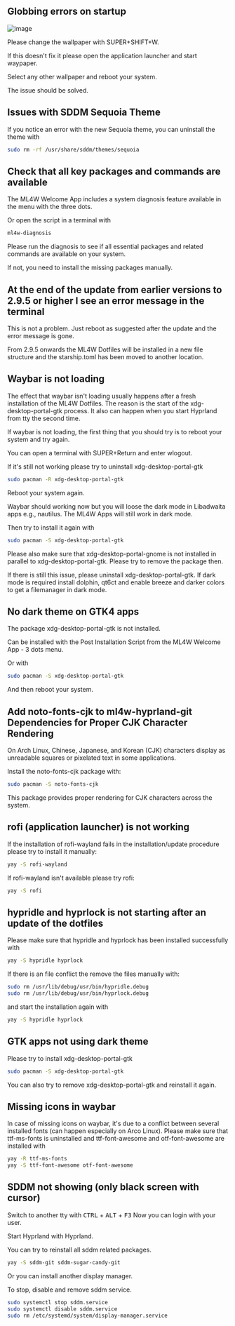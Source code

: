 ## Globbing errors on startup

![image](/troubleshoot.png)

Please change the wallpaper with SUPER+SHIFT+W.

If this doesn't fix it please open the application launcher and start waypaper. 

Select any other wallpaper and reboot your system.

The issue should be solved.

## Issues with SDDM Sequoia Theme

If you notice an error with the new Sequoia theme, you can uninstall the theme with

```sh
sudo rm -rf /usr/share/sddm/themes/sequoia
```

## Check that all key packages and commands are available

The ML4W Welcome App includes a system diagnosis feature available in the menu with the three dots.

Or open the script in a terminal with

```sh
ml4w-diagnosis
```

Please run the diagnosis to see if all essential packages and related commands are available on your system.

If not, you need to install the missing packages manually.

## At the end of the update from earlier versions to 2.9.5 or higher I see an error message in the terminal

This is not a problem. Just reboot as suggested after the update and the error message is gone. 

From 2.9.5 onwards the ML4W Dotfiles will be installed in a new file structure and the starship.toml has been moved to another location. 

## Waybar is not loading

The effect that waybar isn't loading usually happens after a fresh installation of the ML4W Dotfiles. The reason is the start of the xdg-desktop-portal-gtk process. It also can happen when you start Hyprland from tty the second time.

If waybar is not loading, the first thing that you should try is to reboot your system and try again. 

You can open a terminal with SUPER+Return and enter wlogout.

If it's still not working please try to uninstall xdg-desktop-portal-gtk

```sh
sudo pacman -R xdg-desktop-portal-gtk
```
Reboot your system again. 

Waybar should working now but you will loose the dark mode in Libadwaita apps e.g., nautilus. The ML4W Apps will still work in dark mode.

Then try to install it again with

```sh
sudo pacman -S xdg-desktop-portal-gtk
```

Please also make sure that xdg-desktop-portal-gnome is not installed in parallel to xdg-desktop-portal-gtk. Please try to remove the package then.

If there is still this issue, please uninstall xdg-desktop-portal-gtk. If dark mode is required install dolphin, qt6ct and enable breeze and darker colors to get a filemanager in dark mode.

## No dark theme on GTK4 apps

The package xdg-desktop-portal-gtk is not installed. 

Can be installed with the Post Installation Script from the ML4W Welcome App - 3 dots menu.

Or with

```sh
sudo pacman -S xdg-desktop-portal-gtk
```

And then reboot your system.

## Add noto-fonts-cjk to ml4w-hyprland-git Dependencies for Proper CJK Character Rendering

On Arch Linux, Chinese, Japanese, and Korean (CJK) characters display as unreadable squares or pixelated text in some applications.

Install the noto-fonts-cjk package with:

```sh
sudo pacman -S noto-fonts-cjk
```
This package provides proper rendering for CJK characters across the system.

## rofi (application launcher) is not working

If the installation of rofi-wayland fails in the installation/update procedure please try to install it manually:

```sh
yay -S rofi-wayland
```

If rofi-wayland isn't available please try rofi:

```sh
yay -S rofi
```

## hypridle and hyprlock is not starting after an update of the dotfiles

Please make sure that hypridle and hyprlock has been installed successfully with

```sh
yay -S hypridle hyprlock
```

If there is an file conflict the remove the files manually with:

```sh
sudo rm /usr/lib/debug/usr/bin/hypridle.debug
sudo rm /usr/lib/debug/usr/bin/hyprlock.debug
```

and start the installation again with

```sh
yay -S hypridle hyprlock
```

## GTK apps not using dark theme

Please try to install xdg-desktop-portal-gtk

```sh
sudo pacman -S xdg-desktop-portal-gtk
```

You can also try to remove xdg-desktop-portal-gtk and reinstall it again.

## Missing icons in waybar

In case of missing icons on waybar, it's due to a conflict between several installed fonts (can happen especially on Arco Linux). Please make sure that ttf-ms-fonts is uninstalled and ttf-font-awesome and otf-font-awesome are installed with

```sh
yay -R ttf-ms-fonts
yay -S ttf-font-awesome otf-font-awesome
```

## SDDM not showing (only black screen with cursor)

Switch to another tty with <kbd>CTRL</kbd> + <kbd>ALT</kbd> + <kbd>F3</kbd> Now you can login with your user.

Start Hyprland with Hyprland.

You can try to reinstall all sddm related packages.

```sh
yay -S sddm-git sddm-sugar-candy-git
```

Or you can install another display manager.

To stop, disable and remove sddm service.

```sh
sudo systemctl stop sddm.service
sudo systemctl disable sddm.service
sudo rm /etc/systemd/system/display-manager.service
```



